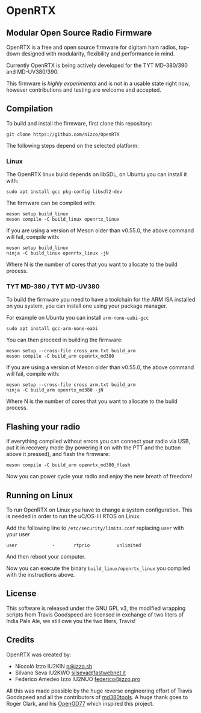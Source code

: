 # OpenRTX
## Modular Open Source Radio Firmware

OpenRTX is a free and open source firmware for digitam ham radios, top-down designed
with modularity, flexibility and performance in mind.

Currently OpenRTX is being actively developed for the TYT MD-380/390 and MD-UV380/390.

This firmware is *highly experimental* and is not in a usable state right now,
however contributions and testing are welcome and accepted.

## Compilation

To build and install the firmware, first clone this repository:

```
git clone https://github.com/n1zzo/OpenRTX
```

The following steps depend on the selected platform:

### Linux

The OpenRTX linux build depends on libSDL, on Ubuntu you can install it with:
```
sudo apt install gcc pkg-config libsdl2-dev
```

The firmware can be compiled with:

```
meson setup build_linux
meson compile -C build_linux openrtx_linux
```

If you are using a version of Meson older than v0.55.0, the above command will fail, compile with:

```
meson setup build_linux
ninja -C build_linux openrtx_linux -jN
```

Where N is the number of cores that you want to allocate to the build process.

### TYT MD-380 / TYT MD-UV380

To build the firmware you need to have a toolchain for the ARM ISA installed
on you system, you can install one using your package manager.

For example on Ubuntu you can install `arm-none-eabi-gcc`
```
sudo apt install gcc-arm-none-eabi
```

You can then proceed in building the firmware:

```
meson setup --cross-file cross_arm.txt build_arm
meson compile -C build_arm openrtx_md380
```

If you are using a version of Meson older than v0.55.0, the above command will fail, compile with:

```
meson setup --cross-file cross_arm.txt build_arm
ninja -C build_arm openrtx_md380 -jN
```

Where N is the number of cores that you want to allocate to the build process.

## Flashing your radio

If everything compiled without errors you can connect your radio via USB,
put it in recovery mode (by powering it on with the PTT and the button
above it pressed), and flash the firmware:

```
meson compile -C build_arm openrtx_md380_flash
```

Now you can power cycle your radio and enjoy the new breath of freedom!

## Running on Linux

To run OpenRTX on Linux you have to change a system configuration.
This is needed in order to run the uC/OS-III RTOS on Linux.

Add the following line to `/etc/security/limits.conf` replacing `user` with your user
```
user             -       rtprio          unlimited
```
And then reboot your computer.

Now you can execute the binary `build_linux/openrtx_linux` you compiled with the instructions above.

## License

This software is released under the GNU GPL v3, the modified wrapping scripts
from Travis Goodspeed are licensed in exchange of two liters of India Pale Ale,
we still owe you the two liters, Travis!

## Credits

OpenRTX was created by:

- Niccolò Izzo IU2KIN <n@izzo.sh>
- Silvano Seva IU2KWO <silseva@fastwebnet.it>
- Federico Amedeo Izzo IU2NUO <federico@izzo.pro>

All this was made possible by the huge reverse engineering effort of
Travis Goodspeed and all the contributors of [md380tools](https://github.com/travisgoodspeed/md380tools).
A huge thank goes to Roger Clark, and his [OpenGD77](https://github.com/rogerclarkmelbourne/OpenGD77) which inspired this project.
